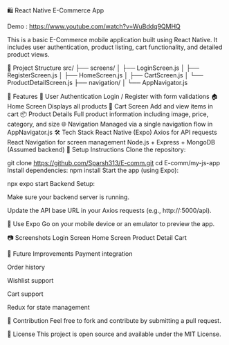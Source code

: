 🛍️ React Native E-Commerce App

Demo : https://www.youtube.com/watch?v=WuBddq9QMHQ

This is a basic E-Commerce mobile application built using React Native. It includes user authentication, product listing, cart functionality, and detailed product views.

📁 Project Structure
src/ ├── screens/ │ ├── LoginScreen.js │ ├── RegisterScreen.js │ ├── HomeScreen.js │ ├── CartScreen.js │ └── ProductDetailScreen.js ├── navigation/ │ └── AppNavigator.js

🚀 Features
🔐 User Authentication
Login / Register with form validations
🏠 Home Screen
Displays all products
🛒 Cart Screen
Add and view items in cart
📦 Product Details
Full product information including image, price, category, and size
🌐 Navigation
Managed via a single navigation flow in AppNavigator.js
🛠️ Tech Stack
React Native (Expo)
Axios for API requests
React Navigation for screen management
Node.js + Express + MongoDB (Assumed backend)
🔧 Setup Instructions
Clone the repository:

git clone https://github.com/Sparsh313/E-comm.git
cd E-comm/my-js-app
Install dependencies:
npm install
Start the app (using Expo):

npx expo start
Backend Setup:

Make sure your backend server is running.

Update the API base URL in your Axios requests (e.g., http://:5000/api).

📱 Use Expo Go on your mobile device or an emulator to preview the app.

📷 Screenshots Login Screen Home Screen Product Detail Cart

📂 Future Improvements Payment integration

Order history

Wishlist support

Cart support

Redux for state management

🤝 Contribution Feel free to fork and contribute by submitting a pull request.

📄 License This project is open source and available under the MIT License.
